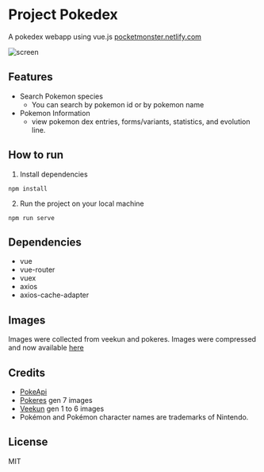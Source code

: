 # Project Pokedex
A pokedex webapp using vue.js
[pocketmonster.netlify.com](pocketmonster.netlify.com)

![screen](https://user-images.githubusercontent.com/56244118/76382159-c0d85700-6392-11ea-9f5f-14da4abf157f.png)

## Features
- Search Pokemon species
    - You can search by pokemon id or by pokemon name
- Pokemon Information
    - view pokemon dex entries, forms/variants, statistics, and evolution line.

## How to run
1. Install dependencies
```
npm install

```
2. Run the project on your local machine
```
npm run serve
```

## Dependencies
- vue
- vue-router
- vuex
- axios
- axios-cache-adapter

## Images
Images were collected from veekun and pokeres.
Images were compressed and now available [here](https://github.com/billysillano/pokemon-assets)

## Credits
- [PokeApi](https://pokeapi.co/)
- [Pokeres](https://pokeres.bastionbot.org/) gen 7 images
- [Veekun](http://veekun.com/) gen 1 to 6 images
- Pokémon and Pokémon character names are trademarks of Nintendo.

## License
MIT
